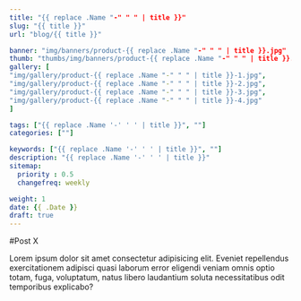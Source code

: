 ```yaml
---
title: "{{ replace .Name "-" " " | title }}"
slug: "{{ title }}"
url: "blog/{{ title }}"

banner: "img/banners/product-{{ replace .Name "-" " " | title }}.jpg"
thumb: "thumbs/img/banners/product-{{ replace .Name "-" " " | title }}.jpg"
gallery: [
"img/gallery/product-{{ replace .Name "-" " " | title }}-1.jpg",
"img/gallery/product-{{ replace .Name "-" " " | title }}-2.jpg",
"img/gallery/product-{{ replace .Name "-" " " | title }}-3.jpg",
"img/gallery/product-{{ replace .Name "-" " " | title }}-4.jpg"
]

tags: ["{{ replace .Name '-' ' ' | title }}", ""]
categories: [""]

keywords: ["{{ replace .Name '-' ' ' | title }}", ""]
description: "{{ replace .Name '-' ' ' | title }}"
sitemap:
  priority : 0.5
  changefreq: weekly

weight: 1
date: {{ .Date }}
draft: true
---
```


#Post X

Lorem ipsum dolor sit amet consectetur adipisicing elit. Eveniet repellendus exercitationem adipisci quasi laborum error eligendi veniam omnis optio totam, fuga, voluptatum, natus libero laudantium soluta necessitatibus odit temporibus explicabo?
